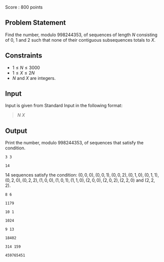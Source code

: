 Score : $800$ points

## Problem Statement

Find the number, modulo $998244353$, of sequences of length $N$ consisting of $0$, $1$ and $2$ such that none of their contiguous subsequences totals to $X$.

## Constraints

- $1 \leq N \leq 3000$
- $1 \leq X \leq 2N$
- $N$ and $X$ are integers.

## Input

Input is given from Standard Input in the following format:

> $N$ $X$

## Output

Print the number, modulo $998244353$, of sequences that satisfy the condition.

```input1
3 3
```

```output1
14
```

$14$ sequences satisfy the condition: $(0,0,0),(0,0,1),(0,0,2),(0,1,0),(0,1,1),(0,2,0),(0,2,2),(1,0,0),(1,0,1),(1,1,0),(2,0,0),(2,0,2),(2,2,0)$ and $(2,2,2)$.

```input2
8 6
```

```output2
1179
```

```input3
10 1
```

```output3
1024
```

```input4
9 13
```

```output4
18402
```

```input5
314 159
```

```output5
459765451
```